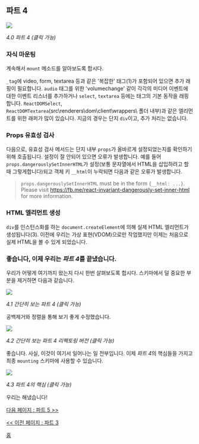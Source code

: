 ## 파트 4

[![](https://twisger.github.io/Under-the-hood-ReactJS/stack/images/4/part-4.svg)](https://twisger.github.io/Under-the-hood-ReactJS/stack/images/4/part-4.svg)

<em>4.0 파트 4 (클릭 가능)</em>

### 자식 마운팅

계속해서 `mount` 메소드를 알아보도록 합시다.

`_tag`에 video, form, textarea 등과 같은 '복잡한' 태그(1)가 포함되어 있으면 추가 래핑이 필요합니다. `audio` 태그를 위한 'volumechange' 같이 각각의 미디어 이벤트에 대한 이벤트 리스너를 추가하거나 `select`, `textarea` 등에는 태그의 기본 동작을 래핑합니다.
`ReactDOMSelect`, `ReactDOMTextarea`(src\renderers\dom\client\wrappers\ 폴더 내부)과 같은 엘리먼트를 위한 래퍼가 많이 있습니다. 지금의 경우는 단지 `div`이고, 추가 처리는 없습니다.

### Props 유효성 검사

다음으로, 유효성 검사 메서드는 단지 내부 `props`가 올바르게 설정되었는지를 확인하기 위해 호출됩니다. 설정이 잘 안되어 있으면 오류가 발생합니다. 예를 들어 `props.dangerouslySetInnerHTML`가 설정(보통 문자열에서 HTML을 삽입하려고 할 때 그렇게합니다)되고 객체 키 `__html`이 누락되면 다음과 같은 오류가 발생합니다.

> `props.dangerouslySetInnerHTML` must be in the form `{__html: ...}`.  Please visit https://fb.me/react-invariant-dangerously-set-inner-html for more information.

### HTML 엘리먼트 생성 

`div`를 인스턴스화를 하는 `document.createElement`에 의해 실제 HTML 엘리먼트가 생성됩니다(3). 이전에 우리는 가상 표현(VDOM)으로만 작업했지만 이제는 처음으로 실제 HTML을 볼 수 있게 되었습니다.


### 좋습니다, 이제 우리는 *파트 4*를 끝냈습니다.

우리가 어떻게 여기까지 왔는지 다시 한번 살펴보도록 합시다. 스키마에서 덜 중요한 부분을 제거하면 다음과 같습니다.

[![](https://twisger.github.io/Under-the-hood-ReactJS/stack/images/4/part-4-A.svg)](https://twisger.github.io/Under-the-hood-ReactJS/stack/images/4/part-4-A.svg)

<em>4.1 간단히 보는 파트 4 (클릭 가능)</em>

공백제거와 정렬을 통해 보기 좋게 수정했습니다.

[![](https://twisger.github.io/Under-the-hood-ReactJS/stack/images/4/part-4-B.svg)](https://twisger.github.io/Under-the-hood-ReactJS/stack/images/4/part-4-B.svg)

<em>4.2 간단히 보는 파트 4 리펙토링 버전 (클릭 가능)</em>

좋습니다. 사실, 이것이 여기서 일어나는 일 전부입니다. 이제 *파트 4*의 핵심들을 가지고 최종 `mounting` 스키마에 사용할 수 있습니다.

[![](https://twisger.github.io/Under-the-hood-ReactJS/stack/images/4/part-4-C.svg)](https://twisger.github.io/Under-the-hood-ReactJS/stack/images/4/part-4-C.svg)

<em>4.3 파트 4의 핵심 (클릭 가능)</em>

우리는 해냈습니다!


[다음 페이지 : 파트 5 >>](./Part-5.md)

[<< 이전 페이지 : 파트 3](./Part-3.md)


[홈](../../README.md)
